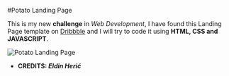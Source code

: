 #Potato Landing Page

This is my new **challenge** in _Web Development_, I have found this Landing Page template on [Dribbble](https://dribbble.com/shots/2042501-Potato-landing-page/attachments/363345) and I will try to code it using **HTML, CSS and JAVASCRIPT**.

<img src="images/readme-potato-image.jpeg" alt="Potato Landing Page">

* **CREDITS: _Eldin Herić_**